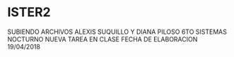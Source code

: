 # ISTER2
SUBIENDO ARCHIVOS
ALEXIS SUQUILLO Y DIANA PILOSO
6TO SISTEMAS NOCTURNO
  NUEVA TAREA EN CLASE
  FECHA DE ELABORACION  
  19/04/2018         
